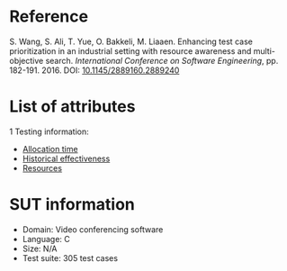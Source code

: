 # Reference

S. Wang, S. Ali, T. Yue, O. Bakkeli, M. Liaaen. Enhancing test case prioritization in an industrial setting with resource awareness and multi-objective search. *International Conference on Software Engineering*, pp. 182-191. 2016. DOI: [10.1145/2889160.2889240](https://www.doi.org/10.1145/2889160.2889240)

# List of attributes

1 Testing information:
* [Allocation time](../../attributes/testing/test-case/execution/allocation-time.md)
* [Historical effectiveness](../../attributes/testing/test-case/history/historical-effectiveness.md)
* [Resources](../../attributes/testing/test-case/property/resources.md)

# SUT information

* Domain: Video conferencing software
* Language: C
* Size: N/A
* Test suite: 305 test cases